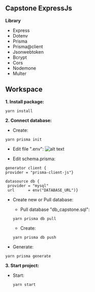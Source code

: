 **Capstone ExpressJs**
--
**Library**
- Express
- Dotenv
- Prisma
- Prisma@client
- Jsonwebtoken
- Bcrypt
- Cors
- Nodemone
- Multer
  
**Workspace**
--
**1. Install package:**
   ```
   yarn install
   ```
**2. Connect database:**

   - Create:
   ```
   yarn prisma init
   ```

   - Edit file ".env":
   ![alt text](https://www.prisma.io/docs/static/a3179ecce1bf20faddeb7f8c02fb2251/42cbc/mysql-connection-string.png)
   
   - Edit schema.prisma:
   ```
   generator client {
   provider = "prisma-client-js"}

   datasource db {
    provider = "mysql"
    url      = env("DATABASE_URL")}
   ```

   - Create new or Pull database:
     + Pull database "db_capstone.sql":
     ```
     yarn prisma db pull
     ```
     + Create:
     ```
     yarn prisma db push
     ```

   - Generate:
   ```
   yarn prisma generate
   ```
  **3. Start project:**
  - Start:
    ```
    yarn start
    ```

  
